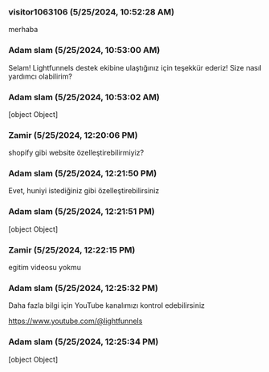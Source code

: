 ### visitor1063106 (5/25/2024, 10:52:28 AM)

merhaba

### Adam slam (5/25/2024, 10:53:00 AM)

Selam!
Lightfunnels destek ekibine ulaştığınız için teşekkür ederiz! Size nasıl yardımcı olabilirim?

### Adam slam (5/25/2024, 10:53:02 AM)

[object Object]

### Zamir  (5/25/2024, 12:20:06 PM)

shopify gibi website özelleştirebilirmiyiz?

### Adam slam (5/25/2024, 12:21:50 PM)

Evet, huniyi istediğiniz gibi özelleştirebilirsiniz

### Adam slam (5/25/2024, 12:21:51 PM)

[object Object]

### Zamir  (5/25/2024, 12:22:15 PM)

egitim videosu yokmu

### Adam slam (5/25/2024, 12:25:32 PM)

Daha fazla bilgi için YouTube kanalımızı kontrol edebilirsiniz 

https://www.youtube.com/@lightfunnels

### Adam slam (5/25/2024, 12:25:34 PM)

[object Object]

